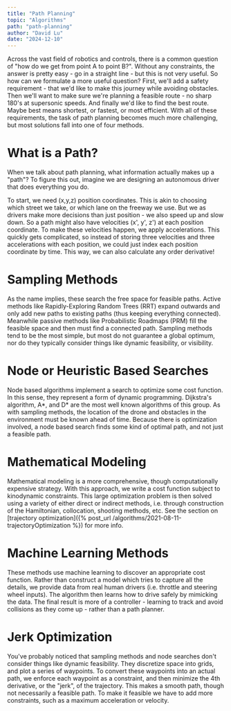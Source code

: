 ```yaml
---
title: "Path Planning"
topic: "Algorithms"
path: "path-planning"
author: "David Lu"
date: "2024-12-10"
---
```


Across the vast field of robotics and controls, there is a common question of "how do we get from point A to point B?". Without any constraints, the answer is pretty easy - go in a straight line - but this is not very useful. So how can we formulate a more useful question? First, we'll add a safety requirement - that we'd like to make this journey while avoiding obstacles. Then we'll want to make sure we're planning a feasible route - no sharp 180's at supersonic speeds. And finally we'd like to find the best route. Maybe best means shortest, or fastest, or most efficient. With all of these requirements, the task of path planning becomes much more challenging, but most solutions fall into one of four methods. 

# What is a Path?

When we talk about path planning, what information actually makes up a "path"? To figure this out, imagine we are designing an autonomous driver that does everything you do. 

To start, we need (x,y,z) position coordinates. This is akin to choosing which street we take, or which lane on the freeway we use. But we as drivers make more decisions than just position - we also speed up and slow down. So a path might also have velocities (x', y', z') at each position coordinate. To make these velocities happen, we apply accelerations. This quickly gets complicated, so instead of storing three velocities and three accelerations with each position, we could just index each position coordinate by time. This way, we can also calculate any order derivative!

# Sampling Methods

As the name implies, these search the free space for feasible paths. Active methods like Rapidly-Exploring Random Trees (RRT) expand outwards and only add new paths to existing paths (thus keeping everything connected). Meanwhile passive methods like Probabilistic Roadmaps (PRM) fill the feasible space and then must find a connected path. Sampling methods tend to be the most simple, but most do not guarantee a global optimum, nor do they typically consider things like dynamic feasibility, or visibility.

# Node or Heuristic Based Searches

Node based algorithms implement a search to optimize some cost function. In this sense, they represent a form of dynamic programming. Dijkstra's algorithm, A*, and D* are the most well known algorithms of this group. As with sampling methods, the location of the drone and obstacles in the environment must be known ahead of time. Because there is optimization involved, a node based search finds some kind of optimal path, and not just a feasible path. 

# Mathematical Modeling

Mathematical modeling is a more comprehensive, though computationally expensive strategy. With this approach, we write a cost function subject to kinodynamic constraints. This large optimization problem is then solved using a variety of either direct or indirect methods, i.e. through construction of the Hamiltonian, collocation, shooting methods, etc. See the section on [trajectory optimization]({% post_url /algorithms/2021-08-11-trajectoryOptimization %}) for more info.

# Machine Learning Methods

These methods use machine learning to discover an appropriate cost function. Rather than construct a model which tries to capture all the details, we provide data from real human drivers (i.e. throttle and steering wheel inputs). The algorithm then learns how to drive safely by mimicking the data. The final result is more of a controller - learning to track and avoid collisions as they come up - rather than a path planner. 


# Jerk Optimization 

You've probably noticed that sampling methods and node searches don't consider things like dynamic feasibility. They discretize space into grids, and plot a series of waypoints. To convert these waypoints into an actual path, we enforce each waypoint as a constraint, and then minimize the 4th derivative, or the "jerk", of the trajectory. This makes a smooth path, though not necessarily a feasible path. To make it feasible we have to add more constraints, such as a maximum acceleration or velocity. 